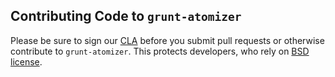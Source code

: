 Contributing Code to `grunt-atomizer`
---------------------------------------------

Please be sure to sign our [CLA][] before you submit pull requests or otherwise contribute to `grunt-atomizer`. This protects developers, who rely on [BSD license][].

[BSD license]: https://github.com/yahoo/grunt-atomizer/blob/master/LICENSE.md
[CLA]: https://yahoocla.herokuapp.com/
